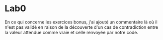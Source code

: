 # Lab0 
  En ce qui concerne les exercices bonus, j'ai ajouté un commentaire là où il n'est pas validé en raison de la découverte d'un cas de contradiction entre la valeur attendue comme vraie et celle renvoyée par notre code. 
